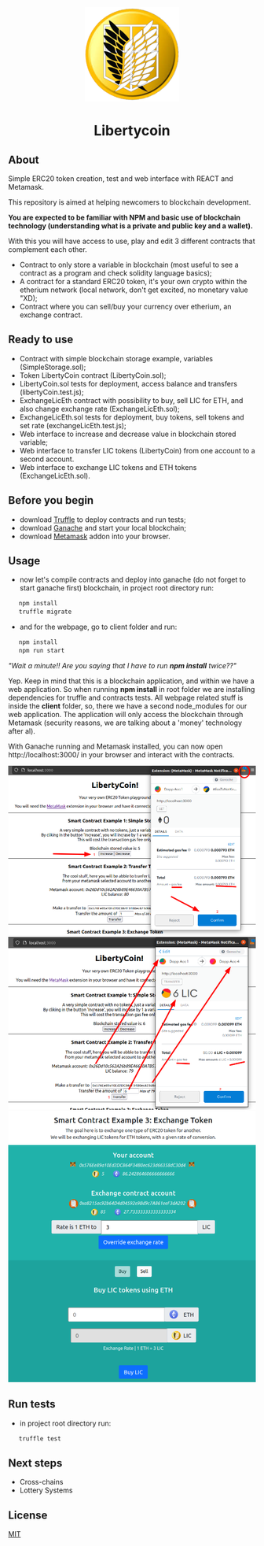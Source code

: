 <p align="center">
   <img src="https://github.com/moirrer/erc20-token-lic/blob/master/client/public/LIC192.png"/>
</p>
<h1 align="center">Libertycoin</h1>

## About
Simple ERC20 token creation, test and web interface with REACT and Metamask.

This repository is aimed at helping newcomers to blockchain development. 

**You are expected to be familiar with NPM and basic use of blockchain technology (understanding what is a private and public key and a wallet).**

With this you will have access to use, play and edit 3 different contracts that complement each other.

* Contract to only store a variable in blockchain (most useful to see a contract as a program and check solidity language basics);
* A contract for a standard ERC20 token, it's your own crypto within the etherium network (local network, don't get excited, no monetary value "XD);
* Contract where you can sell/buy your currency over etherium, an exchange contract.

## Ready to use

* Contract with simple blockchain storage example, variables (SimpleStorage.sol);
* Token LibertyCoin contract (LibertyCoin.sol);
* LibertyCoin.sol tests for deployment, access balance and transfers (libertyCoin.test.js);
* ExchangeLicEth contract with possibility to buy, sell LIC for ETH, and also change exchange rate (ExchangeLicEth.sol);
* ExchangeLicEth.sol tests for deployment, buy tokens, sell tokens and set rate (exchangeLicEth.test.js);
* Web interface to increase and decrease value in blockchain stored variable;
* Web interface to transfer LIC tokens (LibertyCoin) from one account to a second account.
* Web interface to exchange LIC tokens and ETH tokens (ExchangeLicEth.sol).

## Before you begin
* download [Truffle](https://www.trufflesuite.com/truffle) to deploy contracts and run tests;
* download [Ganache](https://www.trufflesuite.com/ganache) and start your local blockchain;
* download [Metamask](https://metamask.io/) addon into your browser.

## Usage
* now let's compile contracts and deploy into ganache (do not forget to start ganache first) blockchain, in project root directory run:
```bash
   npm install
   truffle migrate
```
* and for the webpage, go to client folder and run:
```bash
   npm install
   npm run start
```

*"Wait a minute!! Are you saying that I have to run **npm install** twice??"*

Yep. Keep in mind that this is a blockchain application, and within we have a web application. So when running **npm install** in root folder we are installing dependencies for truffle and contracts tests.
All webpage related stuff is inside the **client** folder, so, there we have a second node_modules for our web application. The application will only access the blockchain through Metamask (security reasons, we are talking about a 'money' technology after al).

With Ganache running and Metamask installed, you can now open http://localhost:3000/ in your browser and interact with the contracts.

![StorageContract](https://github.com/moirrer/erc20-token-lic/blob/master/client/src/assets/tutorial/simple_storage.png?raw=true)
![TransferContract](https://github.com/moirrer/erc20-token-lic/blob/master/client/src/assets/tutorial/transfer_token.png?raw=true)
![ExchangeToken](https://github.com/moirrer/erc20-token-lic/blob/master/client/src/assets/tutorial/exchange_token.png?raw=true)
## Run tests
* in project root directory run:
```bash
   truffle test
```

## Next steps
* Cross-chains
* Lottery Systems

## License
[MIT](https://choosealicense.com/licenses/mit/)